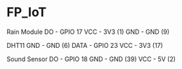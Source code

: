 # FP_IoT

Rain Module
DO - GPIO 17
VCC - 3V3 (1)
GND - GND (9)

DHT11
GND - GND (6)
DATA - GPIO 23
VCC - 3V3 (17)

Sound Sensor
DO - GPIO 18
GND - GND (39)
VCC - 5V (2)
